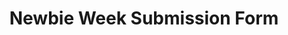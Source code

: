 ---
title: Newbie Week Submission Form
redirect_to: https://forms.gle/3HrU8D8CfdzrHvtM9
redirect_from: 
  - /NWSubmissions
  - /nwsubmissions
---